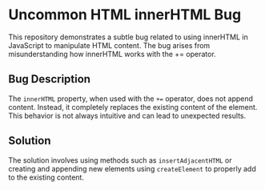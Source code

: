# Uncommon HTML innerHTML Bug
This repository demonstrates a subtle bug related to using innerHTML in JavaScript to manipulate HTML content. The bug arises from misunderstanding how innerHTML works with the += operator.

## Bug Description
The `innerHTML` property, when used with the `+=` operator, does not append content. Instead, it completely replaces the existing content of the element. This behavior is not always intuitive and can lead to unexpected results.

## Solution
The solution involves using methods such as `insertAdjacentHTML` or creating and appending new elements using `createElement` to properly add to the existing content.
